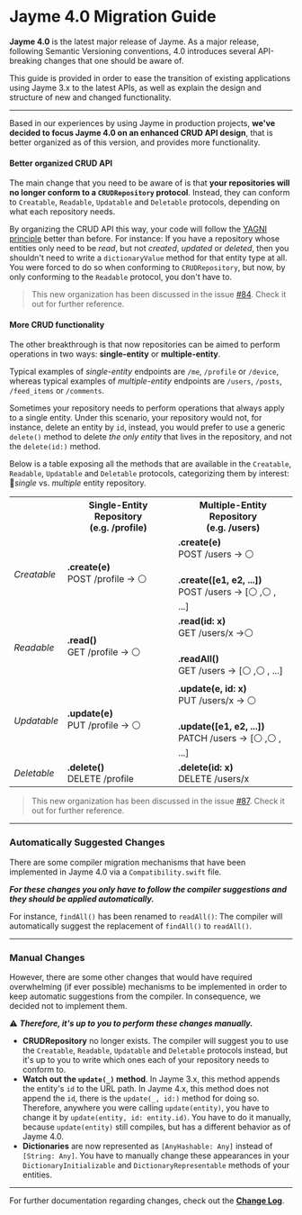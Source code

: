 # Jayme 4.0 Migration Guide

**Jayme 4.0** is the latest major release of Jayme. As a major release, following Semantic Versioning conventions, 4.0 introduces several API-breaking changes that one should be aware of.

This guide is provided in order to ease the transition of existing applications using Jayme 3.x to the latest APIs, as well as explain the design and structure of new and changed functionality.

---

Based in our experiences by using Jayme in production projects, **we've decided to focus Jayme 4.0 on an enhanced CRUD API design**, that is better organized as of this version, and provides more functionality.



#### Better organized CRUD API

The main change that you need to be aware of is that **your repositories will no longer conform to a `CRUDRepository` protocol**. Instead, they can conform to `Creatable`, `Readable`, `Updatable` and `Deletable` protocols, depending on what each repository needs.

By organizing the CRUD API this way, your code will follow the [YAGNI principle](https://en.wikipedia.org/wiki/You_aren't_gonna_need_it) better than before. For instance: If you have a repository whose entities only need to be _read_, but not _created_, _updated_ or _deleted_, then you shouldn't need to write a `dictionaryValue` method for that entity type at all. You were forced to do so when conforming to `CRUDRepository`, but now, by only conforming to the `Readable` protocol, you don't have to.

> This new organization has been discussed in the issue [#84](https://github.com/inaka/Jayme/issues/84). Check it out for further reference.



#### More CRUD functionality

The other breakthrough is that now repositories can be aimed to perform operations in two ways: **single-entity** or **multiple-entity**.

Typical examples of *single-entity* endpoints are `/me`, `/profile` or `/device`, whereas typical examples of *multiple-entity* endpoints are `/users`, `/posts`, `/feed_items` or `/comments`.

Sometimes your repository needs to perform operations that always apply to a single entity. Under this scenario, your repository would not, for instance, delete an entity by `id`, instead, you would prefer to use a generic `delete()` method to delete _the only entity_ that lives in the repository, and not the `delete(id:)` method.

Below is a table exposing all the methods that are available in the `Creatable`, `Readable`, `Updatable` and `Deletable` protocols, categorizing them by interest: *single* vs. *multiple* entity repository.

<table>
<th></th><th>Single-Entity Repository<br>(e.g. /profile)</th><th>Multiple-Entity Repository<br>(e.g. /users)</th>
<tr><td><i>Creatable</i></td><td><b>.create(e)</b><br>POST /profile → ⚪ </td><td><b>.create(e)</b><br>POST /users → ⚪<br><br><b>.create([e1, e2, ...])</b><br>POST /users → [⚪ ,⚪ , ...]</td></tr>
<tr><td><i>Readable</i></td><td><b>.read()</b><br>GET /profile → ⚪ </td><td><b>.read(id: x)</b><br>GET /users/x →⚪ <br><br><b>.readAll()</b><br>GET /users → [⚪ ,⚪ , ...]</td></tr></tr>
<tr><td><i>Updatable</i></td><td><b>.update(e)</b><br>PUT /profile → ⚪</td><td><b>.update(e, id: x)</b><br>PUT /users/x → ⚪<br><br><b>.update([e1, e2, ...])</b><br>PATCH /users → [⚪ ,⚪ , ...]</td></tr>
<tr><td><i>Deletable</i></td><td><b>.delete()</b><br>DELETE /profile</td><td><b>.delete(id: x)</b><br>DELETE /users/x</td></tr>

</table>

> This new organization has been discussed in the issue [#87](https://github.com/inaka/Jayme/issues/87). Check it out for further reference.

---

### Automatically Suggested Changes

There are some compiler migration mechanisms that have been implemented in Jayme 4.0 via a `Compatibility.swift` file.

***For these changes you only have to follow the compiler suggestions and they should be applied automatically.***

For instance, `findAll()` has been renamed to `readAll()`: The compiler will automatically suggest the replacement of `findAll()` to `readAll()`.

---

### Manual Changes

However, there are some other changes that would have required overwhelming (if ever possible) mechanisms to be implemented in order to keep automatic suggestions from the compiler. In consequence, we decided not to implement them.

⚠️ ***Therefore, it's up to you to perform these changes manually.***

- **CRUDRepository** no longer exists. The compiler will suggest you to use the `Creatable`, `Readable`, `Updatable` and `Deletable` protocols instead, but it's up to you to write which ones each of your repository needs to conform to.
- **Watch out the `update(_)` method**. In Jayme 3.x, this method appends the entity's `id` to the URL path. In Jayme 4.x, this method does not append the `id`, there is the `update(_, id:)` method for doing so. Therefore, anywhere you were calling `update(entity)`, you have to change it by `update(entity, id: entity.id)`. You have to do it manually, because `update(entity)` still compiles, but has a different behavior as of Jayme 4.0.
- **Dictionaries** are now represented as `[AnyHashable: Any]` instead of `[String: Any]`. You have to manually change these appearances in your `DictionaryInitializable` and `DictionaryRepresentable` methods of your entities.

---

For further documentation regarding changes, check out the **[Change Log](../Changelog.md)**.